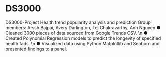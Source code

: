 # DS3000
DS3000-Project
Health trend popularity analysis and prediction Group members: Arssh Bajpai, Avery Darlington, Tej Chakravarthy, Anh Nguyen
● Cleaned 3000 pieces of data sourced from Google Trends CSV. \n
● Created Polynomial Regression models to predict the longevity of specified health fads. \n
● Visualized data using Python Matplotlib and Seaborn and presented findings to a panel.
